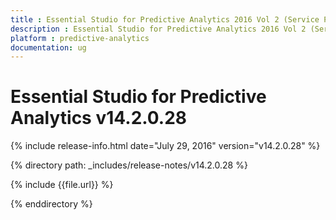 ```yaml
---
title : Essential Studio for Predictive Analytics 2016 Vol 2 (Service Pack 1)Release Notes
description : Essential Studio for Predictive Analytics 2016 Vol 2 (Service Pack 1)Release Notes
platform : predictive-analytics
documentation: ug
---
```


# Essential Studio for Predictive Analytics v14.2.0.28

{% include release-info.html date="July 29, 2016" version="v14.2.0.28" %} 

{% directory path: _includes/release-notes/v14.2.0.28 %}

{% include {{file.url}} %}

{% enddirectory %}